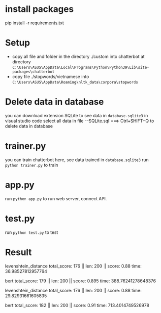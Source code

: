 # install packages
pip install -r requirements.txt
# Setup
- copy all file and folder in the directory ./custom into chatterbot at directory
`C:\Users\ASUS\AppData\Local\Programs\Python\Python39\Lib\site-packages\chatterbot`
- copy file ./stopwords/vietnamese into 
`C:\Users\ASUS\AppData\Roaming\nltk_data\corpora\stopwords`
# Delete data in database
you can download extension SQLite to see data in `database.sqlite3` in visual studio code
select all data in file --SQLite.sql ===> Ctrl+SHIFT+Q to delete data in database

# trainer.py
you can train chatterbot here, see data trained in `database.sqlite3`
run `python trainer.py` to train

# app.py
run `python app.py` to run web server, connect API.

# test.py
run `python test.py` to test

# Result
<!-- DEFAULT -->
levenshtein_distance
total_score: 176 || len: 200 || score: 0.88
time: 36.98527812957764

bert
total_score: 179 || len: 200 || score: 0.895
time: 388.76241278648376

<!-- WITHOUT HYPERNYMS -->

levenshtein_distance
total_score: 176 || len: 200 || score: 0.88
time: 29.82931661605835

bert
total_score: 182 || len: 200 || score: 0.91
time: 713.4014749526978

<!--  -->